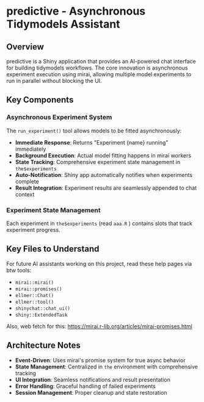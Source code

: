 # predictive - Asynchronous Tidymodels Assistant

## Overview

predictive is a Shiny application that provides an AI-powered chat interface for building tidymodels workflows. The core innovation is asynchronous experiment execution using mirai, allowing multiple model experiments to run in parallel without blocking the UI.

## Key Components

### Asynchronous Experiment System

The `run_experiment()` tool allows models to be fitted asynchronously:

- **Immediate Response**: Returns "Experiment {name} running" immediately
- **Background Execution**: Actual model fitting happens in mirai workers  
- **State Tracking**: Comprehensive experiment state management in `the$experiments`
- **Auto-Notification**: Shiny app automatically notifies when experiments complete
- **Result Integration**: Experiment results are seamlessly appended to chat context

### Experiment State Management

Each experiment in `the$experiments` (read `aaa.R` ) contains slots that track experiment progress.

## Key Files to Understand

For future AI assistants working on this project, read these help pages via btw tools:

* `mirai::mirai()`
* `mirai::promises()`
* `ellmer::Chat()`
* `ellmer::tool()`
* `shinychat::chat_ui()`
* `shiny::ExtendedTask`

Also, web fetch for this: https://mirai.r-lib.org/articles/mirai-promises.html

## Architecture Notes

- **Event-Driven**: Uses mirai's promise system for true async behavior
- **State Management**: Centralized in `the` environment with comprehensive tracking
- **UI Integration**: Seamless notifications and result presentation
- **Error Handling**: Graceful handling of failed experiments
- **Session Management**: Proper cleanup and state restoration
